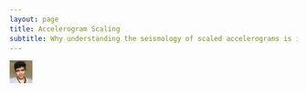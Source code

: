 ```yaml
---
layout: page
title: Accelerogram Scaling
subtitle: Why understanding the seismology of scaled accelerograms is important for Earthquake Engineering?
---
```


<img src="img/Me.jpg" width="40" height="40" />

